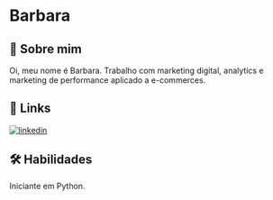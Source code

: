 # Barbara



## 🚀 Sobre mim
Oi, meu nome é Barbara.
Trabalho com marketing digital, analytics e marketing de performance aplicado a e-commerces.


## 🔗 Links

[![linkedin](https://img.shields.io/badge/linkedin-0A66C2?style=for-the-badge&logo=linkedin&logoColor=white)](www.linkedin.com/in/barbara-krause-a81a4739)


## 🛠 Habilidades
Iniciante em Python.

